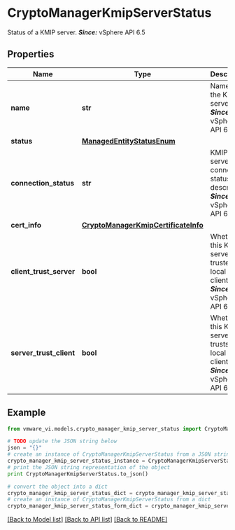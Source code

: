 # CryptoManagerKmipServerStatus

Status of a KMIP server.  ***Since:*** vSphere API 6.5 

## Properties
Name | Type | Description | Notes
------------ | ------------- | ------------- | -------------
**name** | **str** | Name of the KMIP server.  ***Since:*** vSphere API 6.5  | 
**status** | [**ManagedEntityStatusEnum**](ManagedEntityStatusEnum.md) |  | 
**connection_status** | **str** | KMIP server connection status description.  ***Since:*** vSphere API 6.5  | 
**cert_info** | [**CryptoManagerKmipCertificateInfo**](CryptoManagerKmipCertificateInfo.md) |  | [optional] 
**client_trust_server** | **bool** | Whether this KMS server is trusted by local Kmip client.  ***Since:*** vSphere API 6.5  | [optional] 
**server_trust_client** | **bool** | Whether this KMS server trusts the local Kmip client.  ***Since:*** vSphere API 6.5  | [optional] 

## Example

```python
from vmware_vi.models.crypto_manager_kmip_server_status import CryptoManagerKmipServerStatus

# TODO update the JSON string below
json = "{}"
# create an instance of CryptoManagerKmipServerStatus from a JSON string
crypto_manager_kmip_server_status_instance = CryptoManagerKmipServerStatus.from_json(json)
# print the JSON string representation of the object
print CryptoManagerKmipServerStatus.to_json()

# convert the object into a dict
crypto_manager_kmip_server_status_dict = crypto_manager_kmip_server_status_instance.to_dict()
# create an instance of CryptoManagerKmipServerStatus from a dict
crypto_manager_kmip_server_status_form_dict = crypto_manager_kmip_server_status.from_dict(crypto_manager_kmip_server_status_dict)
```
[[Back to Model list]](../README.md#documentation-for-models) [[Back to API list]](../README.md#documentation-for-api-endpoints) [[Back to README]](../README.md)


